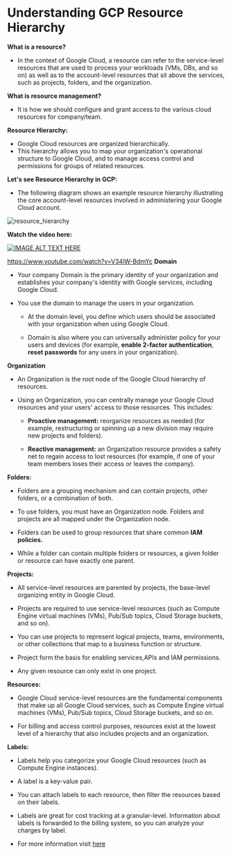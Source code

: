 # Understanding GCP Resource Hierarchy


__What is a resource?__

* In the context of Google Cloud, a resource can refer to the service-level resources that are used to process your workloads (VMs, DBs, and so on) as well as to the account-level resources that sit above the services, such as projects, folders, and the organization.

__What is resource management?__

* It is how we should configure and grant access to the various cloud resources for company/team.

__Resource Hierarchy:__

* Google Cloud resources are organized hierarchically. 
* This hierarchy allows you to map your organization's operational structure to Google Cloud, and to manage access control and permissions for groups of related resources. 


__Let's see Resource Hierarchy in GCP:__

* The following diagram shows an example resource hierarchy illustrating the core account-level resources involved in administering your Google Cloud account.

![resource_hierarchy](https://cloud.google.com/static/billing/docs/images/resource-hierarchy-overview.png)

__Watch the video here:__

[![IMAGE ALT TEXT HERE](https://img.youtube.com/vi/V34lW-BdmYc)](https://www.youtube.com/watch?v=YOUTUBE_VIDEO_ID_HERE)

https://www.youtube.com/watch?v=V34lW-BdmYc
__Domain__

* Your company Domain is the primary identity of your organization and establishes your company's identity with Google services, including Google Cloud.

* You use the domain to manage the users in your organization.
    * At the domain level, you define which users should be associated with your organization when using Google Cloud.

    * Domain is also where you can universally administer policy for your users and devices (for example, __enable 2-factor authentication__, __reset passwords__ for any users in your organization).

__Organization__

* An Organization is the root node of the Google Cloud hierarchy of resources.

* Using an Organization, you can centrally manage your Google Cloud resources and your users' access to those resources. This includes:

    * __Proactive management:__ reorganize resources as needed (for example, restructuring or spinning up a new division may require new projects and folders).

    * __Reactive management:__ an Organization resource provides a safety net to regain access to lost resources (for example, if one of your team members loses their access or leaves the company).

__Folders:__

* Folders are a grouping mechanism and can contain projects, other folders, or a combination of both.

* To use folders, you must have an Organization node.
Folders and projects are all mapped under the Organization node.

* Folders can be used to group resources that share common __IAM policies.__

* While a folder can contain multiple folders or resources, a given folder or resource can have exactly one parent.


__Projects:__

* All service-level resources are parented by projects, the base-level organizing entity in Google Cloud.

* Projects are required to use service-level resources (such as Compute Engine virtual machines (VMs), Pub/Sub topics, Cloud Storage buckets, and so on).

* You can use projects to represent logical projects, teams, environments, or other collections that map to a business function or structure.

* Project form the basis for enabling services,APIs and IAM permissions.

* Any given resource can only exist in one project.

__Resources:__

* Google Cloud service-level resources are the fundamental components that make up all Google Cloud services, such as Compute Engine virtual machines (VMs), Pub/Sub topics, Cloud Storage buckets, and so on.

* For billing and access control purposes, resources exist at the lowest level of a hierarchy that also includes projects and an organization.


__Labels:__

* Labels help you categorize your Google Cloud resources (such as Compute Engine instances).

* A label is a key-value pair.

* You can attach labels to each resource, then filter the resources based on their labels.

* Labels are great for cost tracking at a granular-level. Information about labels is forwarded to the billing system, so you can analyze your charges by label.

* For more information visit [here](https://cloud.google.com/billing/docs/concepts?hl=en-GB)

